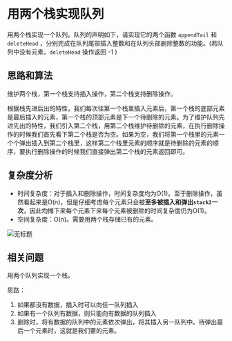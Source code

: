 # 用两个栈实现队列

用两个栈实现一个队列。队列的声明如下，请实现它的两个函数 `appendTail` 和 `deleteHead` ，分别完成在队列尾部插入整数和在队列头部删除整数的功能。(若队列中没有元素，`deleteHead` 操作返回 -1 )

## 思路和算法

维护两个栈，第一个栈支持插入操作，第二个栈支持删除操作。

根据栈先进后出的特性，我们每次往第一个栈里插入元素后，第一个栈的底部元素是最后插入的元素，第一个栈的顶部元素是下一个待删除的元素。为了维护队列先进先出的特性，我们引入第二个栈，用第二个栈维护待删除的元素，在执行删除操作的时候我们首先看下第二个栈是否为空。如果为空，我们将第一个栈里的元素一个个弹出插入到第二个栈里，这样第二个栈里元素的顺序就是待删除的元素的顺序，要执行删除操作的时候我们直接弹出第二个栈的元素返回即可。

## 复杂度分析

- 时间复杂度：对于插入和删除操作，时间复杂度均为O(1)。至于删除操作，虽然看起来是O(n)，但是仔细考虑每个元素只会被**至多被插入和弹出`stack2`一次**，因此均摊下来每个元素下来每个元素被删除的时间复杂度仍为O(1)。
- 空间复杂度：O(n)。需要用两个栈存储已有的元素。

![无标题](C:\Users\Admin\Desktop\无标题.png)



## 相关问题

用两个队列实现一个栈。



思路：

1. 如果都没有数据，插入时可以向任一队列插入
2. 如果有一个队列有数据，则只能向有数据的队列插入
3. 删除时，将有数据的队列中的元素依次弹出，将其插入另一队列中。待弹出最后一个元素时，这就是我们要的元素。